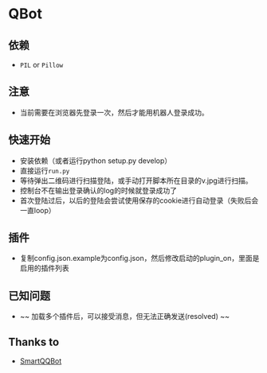 QBot
=========

## 依赖
+ `PIL` or `Pillow`

## 注意
+ 当前需要在浏览器先登录一次，然后才能用机器人登录成功。

## 快速开始
+ 安装依赖（或者运行python setup.py develop）
+ 直接运行`run.py`
+ 等待弹出二维码进行扫描登陆，或手动打开脚本所在目录的v.jpg进行扫描。
+ 控制台不在输出登录确认的log的时候就登录成功了
+ 首次登陆过后，以后的登陆会尝试使用保存的cookie进行自动登录（失败后会一直loop）

## 插件
+ 复制config.json.example为config.json，然后修改启动的plugin_on，里面是启用的插件列表

## 已知问题
+ ~~ 加载多个插件后，可以接受消息，但无法正确发送(resolved) ~~

## Thanks to
* [SmartQQBot](https://github.com/Yinzo/SmartQQBot)

